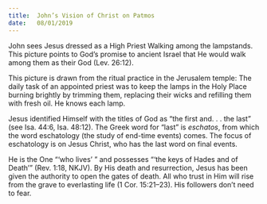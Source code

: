 ```yaml
---
title:  John’s Vision of Christ on Patmos
date:   08/01/2019
---
```


John sees Jesus dressed as a High Priest Walking among the lampstands. This picture points to God’s promise to ancient Israel that He would walk among them as their God (Lev. 26:12).

This picture is drawn from the ritual practice in the Jerusalem temple: The daily task of an appointed priest was to keep the lamps in the Holy Place burning brightly by trimming them, replacing their wicks and refilling them with fresh oil. He knows each lamp.

Jesus identified Himself with the titles of God as “the first and. . . the last” (see Isa. 44:6, Isa. 48:12). The Greek word for “last” is *eschatos*, from which the word eschatology (the study of end-time events) comes. The focus of eschatology is on Jesus Christ, who has the last word on final events.

He is the One “‘who lives’ ” and possesses “‘the keys of Hades and of Death’” (Rev. 1:18, NKJV). By His death and resurrection, Jesus has been given the authority to open the gates of death.  All who trust in Him will rise from the grave to everlasting life (1 Cor. 15:21–23). His followers don’t need to fear.
